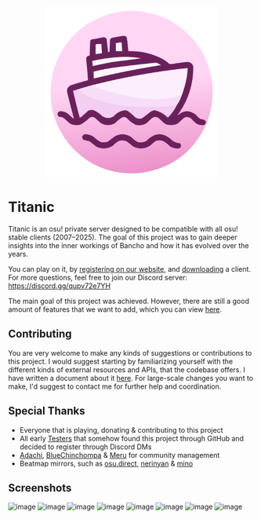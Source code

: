 
<p align="center">
  <img width="350" alt="logo" src="https://raw.githubusercontent.com/Lekuruu/titanic/main/.github/images/logo-vector.min.svg">
</p>

# Titanic

Titanic is an osu! private server designed to be compatible with all osu! stable clients (2007–2025).
The goal of this project was to gain deeper insights into the inner workings of Bancho and how it has evolved over the years.

You can play on it, by [registering on our website](https://osu.titanic.sh/account/register), and [downloading](https://osu.titanic.sh/download/) a client.
For more questions, feel free to join our Discord server: https://discord.gg/qupv72e7YH

The main goal of this project was achieved. However, there are still a good amount of features that we want to add, which you can view [here](https://github.com/users/osuTitanic/projects/2).

## Contributing

You are very welcome to make any kinds of suggestions or contributions to this project.
I would suggest starting by familiarizing yourself with the different kinds of external resources and APIs, that the codebase offers.
I have written a document about it [here](https://github.com/osuTitanic/common/blob/main/USAGE.md).
For large-scale changes you want to make, I'd suggest to contact me for further help and coordination.

## Special Thanks

- Everyone that is playing, donating & contributing to this project
- All early [Testers](https://osu.titanic.sh/g/8) that somehow found this project through GitHub and decided to register through Discord DMs
- [Adachi](https://osu.titanic.sh/u/39), [BlueChinchompa](https://osu.titanic.sh/u/40) & [Meru](https://osu.titanic.sh/u/41) for community management
- Beatmap mirrors, such as [osu.direct](https://osu.direct/), [nerinyan](https://nerinyan.moe/) & [mino](https://catboy.best)

## Screenshots

![image](https://raw.githubusercontent.com/osuTitanic/titanic/main/.github/images/screenshot001.png)
![image](https://raw.githubusercontent.com/osuTitanic/titanic/main/.github/images/screenshot002.png)
![image](https://raw.githubusercontent.com/osuTitanic/titanic/main/.github/images/screenshot003.png)
![image](https://raw.githubusercontent.com/osuTitanic/titanic/main/.github/images/screenshot004.png)
![image](https://raw.githubusercontent.com/osuTitanic/titanic/main/.github/images/screenshot005.png)
![image](https://raw.githubusercontent.com/osuTitanic/titanic/main/.github/images/screenshot006.png)
![image](https://raw.githubusercontent.com/osuTitanic/titanic/main/.github/images/screenshot007.png)
![image](https://raw.githubusercontent.com/osuTitanic/titanic/main/.github/images/screenshot008.png)
